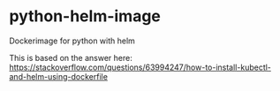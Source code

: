 # python-helm-image
Dockerimage for python with helm

This is based on the answer here: https://stackoverflow.com/questions/63994247/how-to-install-kubectl-and-helm-using-dockerfile
